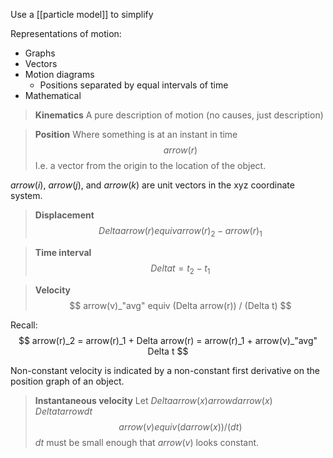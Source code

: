 Use a [[particle model]] to simplify

Representations of motion:
- Graphs
- Vectors
- Motion diagrams
	- Positions separated by equal intervals of time
- Mathematical

> **Kinematics**
> A pure description of motion (no causes, just description)

> **Position**
> Where something is at an instant in time
> $$ arrow(r) $$
> I.e. a vector from the origin to the location of the object.

$arrow(i)$, $arrow(j)$, and $arrow(k)$ are unit vectors in the xyz coordinate system.

> **Displacement**
> $$ Delta arrow(r) equiv arrow(r)_2 - arrow(r)_1 $$

> **Time interval**
> $$ Delta t = t_2 - t_1 $$

> **Velocity**
> $$ arrow(v)_"avg" equiv (Delta arrow(r)) / (Delta t) $$

Recall:
$$ arrow(r)_2 = arrow(r)_1 + Delta arrow(r) = arrow(r)_1 + arrow(v)_"avg" Delta t $$

Non-constant velocity is indicated by a non-constant first derivative on the position graph of an object.

> **Instantaneous velocity**
> Let $Delta arrow(x) arrow d arrow(x)$
> $Delta t arrow d t$
> $$ arrow(v) equiv (d arrow(x)) / (d t) $$
> $d t$ must be small enough that $arrow(v)$ looks constant.